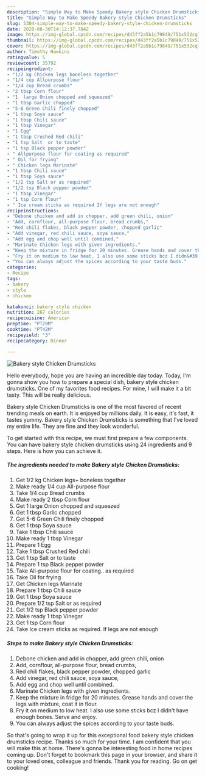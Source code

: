 ```yaml
---
description: "Simple Way to Make Speedy Bakery style Chicken Drumsticks"
title: "Simple Way to Make Speedy Bakery style Chicken Drumsticks"
slug: 5304-simple-way-to-make-speedy-bakery-style-chicken-drumsticks
date: 2020-08-30T14:12:37.784Z
image: https://img-global.cpcdn.com/recipes/d43ff2a5b1c79849/751x532cq70/bakery-style-chicken-drumsticks-recipe-main-photo.jpg
thumbnail: https://img-global.cpcdn.com/recipes/d43ff2a5b1c79849/751x532cq70/bakery-style-chicken-drumsticks-recipe-main-photo.jpg
cover: https://img-global.cpcdn.com/recipes/d43ff2a5b1c79849/751x532cq70/bakery-style-chicken-drumsticks-recipe-main-photo.jpg
author: Timothy Hawkins
ratingvalue: 5
reviewcount: 35792
recipeingredient:
- "1/2 kg Chicken legs boneless together"
- "1/4 cup Allpurpose flour"
- "1/4 cup Bread crumbs"
- "2 tbsp Corn flour"
- "1  large Onion chopped and squeezed"
- "1 tbsp Garlic chopped"
- "5-6 Green Chili finely chopped"
- "1 tbsp Soya sauce"
- "1 tbsp Chili sauce"
- "1 tbsp Vinegar"
- "1 Egg"
- "1 tbsp Crushed Red chili"
- "1 tsp Salt  or to taste"
- "1 tsp Black pepper powder"
- " Allpurpose flour for coating as required"
- " Oil for frying"
- " Chicken legs Marinate"
- "1 tbsp Chili sauce"
- "1 tbsp Soya sauce"
- "1/2 tsp Salt or as required"
- "1/2 tsp Black pepper powder"
- "1 tbsp Vinegar"
- "1 tsp Corn flour"
- " Ice cream sticks as required If legs are not enough"
recipeinstructions:
- "Debone chicken and add in chopper, add green chili, onion"
- "Add, cornflour, all-purpose flour, bread crumbs,"
- "Red chili flakes, black pepper powder, chopped garlic"
- "Add vinegar, red chili sauce, soya sauce,"
- "Add egg and chop well until combined."
- "Marinate Chicken legs with given ingredients."
- "Keep the mixture in fridge for 20 minutes. Grease hands and cover the legs with mixture, coat it in flour."
- "Fry it on medium to low heat. I also use some sticks bcz I didn&#39;t have enough bones. Serve and enjoy."
- "You can always adjust the spices according to your taste buds."
categories:
- Recipe
tags:
- bakery
- style
- chicken

katakunci: bakery style chicken 
nutrition: 267 calories
recipecuisine: American
preptime: "PT29M"
cooktime: "PT42M"
recipeyield: "3"
recipecategory: Dinner

---
```



![Bakery style Chicken Drumsticks](https://img-global.cpcdn.com/recipes/d43ff2a5b1c79849/751x532cq70/bakery-style-chicken-drumsticks-recipe-main-photo.jpg)

Hello everybody, hope you are having an incredible day today. Today, I'm gonna show you how to prepare a special dish, bakery style chicken drumsticks. One of my favorites food recipes. For mine, I will make it a bit tasty. This will be really delicious.

Bakery style Chicken Drumsticks is one of the most favored of recent trending meals on earth. It is enjoyed by millions daily. It is easy, it's fast, it tastes yummy. Bakery style Chicken Drumsticks is something that I've loved my entire life. They are fine and they look wonderful.




To get started with this recipe, we must first prepare a few components. You can have bakery style chicken drumsticks using 24 ingredients and 9 steps. Here is how you can achieve it.

<!--inarticleads1-->

##### The ingredients needed to make Bakery style Chicken Drumsticks:

1. Get 1/2 kg Chicken legs+ boneless together
1. Make ready 1/4 cup All-purpose flour
1. Take 1/4 cup Bread crumbs
1. Make ready 2 tbsp Corn flour
1. Get 1  large Onion chopped and squeezed
1. Get 1 tbsp Garlic chopped
1. Get 5-6 Green Chili finely chopped
1. Get 1 tbsp Soya sauce
1. Take 1 tbsp Chili sauce
1. Make ready 1 tbsp Vinegar
1. Prepare 1 Egg
1. Take 1 tbsp Crushed Red chili
1. Get 1 tsp Salt  or to taste
1. Prepare 1 tsp Black pepper powder
1. Take  All-purpose flour for coating.. as required
1. Take  Oil for frying
1. Get  Chicken legs Marinate
1. Prepare 1 tbsp Chili sauce
1. Get 1 tbsp Soya sauce
1. Prepare 1/2 tsp Salt or as required
1. Get 1/2 tsp Black pepper powder
1. Make ready 1 tbsp Vinegar
1. Get 1 tsp Corn flour
1. Take  Ice cream sticks as required. If legs are not enough




<!--inarticleads2-->

##### Steps to make Bakery style Chicken Drumsticks:

1. Debone chicken and add in chopper, add green chili, onion
1. Add, cornflour, all-purpose flour, bread crumbs,
1. Red chili flakes, black pepper powder, chopped garlic
1. Add vinegar, red chili sauce, soya sauce,
1. Add egg and chop well until combined.
1. Marinate Chicken legs with given ingredients.
1. Keep the mixture in fridge for 20 minutes. Grease hands and cover the legs with mixture, coat it in flour.
1. Fry it on medium to low heat. I also use some sticks bcz I didn&#39;t have enough bones. Serve and enjoy.
1. You can always adjust the spices according to your taste buds.




So that's going to wrap it up for this exceptional food bakery style chicken drumsticks recipe. Thanks so much for your time. I am confident that you will make this at home. There's gonna be interesting food in home recipes coming up. Don't forget to bookmark this page in your browser, and share it to your loved ones, colleague and friends. Thank you for reading. Go on get cooking!
